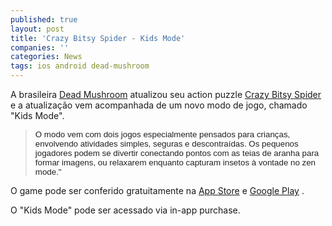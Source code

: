```yaml
---
published: true
layout: post
title: 'Crazy Bitsy Spider - Kids Mode'
companies: ''
categories: News
tags: ios android dead-mushroom
---
```


 
A brasileira <a href="http://www.deadmushroom.com/" target="_blank">Dead Mushroom</a>
 atualizou seu action puzzle <a href="http://jogosdaqui.blog.uol.com.br/arch2012-12-01_2012-12-31.html#2012_12-05_18_55_07-154784552-0" target="_self">Crazy Bitsy Spider</a>
 e a atualiza&#231;&#227;o vem acompanhada de um novo modo de jogo, chamado &quot;Kids Mode&quot;.
 
> <span style="color: #222222; font-family: arial, sans-serif; font-size: 13.333333969116211px; text-align: justify;">O modo vem com dois jogos especialmente pensados para crian&#231;as, envolvendo atividades simples, seguras e descontra&#237;das. Os pequenos jogadores podem se divertir conectando pontos com as teias de aranha para formar imagens, ou relaxarem enquanto capturam insetos &#224; vontade no zen mode.&quot;</span>
 

 
<p style="text-align: left;">O game pode ser conferido gratuitamente na <a href="http://bit.ly/JM2MAw" target="_blank">App Store</a>
 e <a href="http://t.co/4PlnprOQ" target="_blank">Google Play</a>
.
<p style="text-align: left;"> 

<p style="text-align: left;"> 
<p style="text-align: left;">O &quot;Kids Mode&quot; pode ser acessado via in-app purchase.
